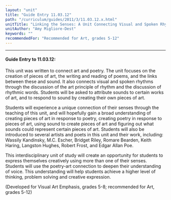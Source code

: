 ```yaml
---
layout: "unit"
title: "Guide Entry 11.03.12"
path: "/curriculum/guides/2011/3/11.03.12.x.html"
unitTitle: "Linking the Senses: A Unit Connecting Visual and Spoken Rhythms"
unitAuthor: "Amy Migliore-Dest"
keywords: ""
recommendedFor: "Recommended for Art, grades 5-12"
---
```

<body>
<hr/>
<h4>
Guide Entry to 11.03.12:
</h4>
<p>
This unit was written to connect art and poetry. The unit focuses on the creation of pieces of art, the writing and reading of poems, and the links between these and sound. It also connects visual and spoken rhythms through the discussion of the art principle of rhythm and the discussion of rhythmic words. Students will be asked to attribute sounds to certain works of art, and to respond to sound by creating their own pieces of art.
</p>
<p>
Students will experience a unique connection of their senses through the teaching of this unit, and will hopefully gain a broad understanding of creating pieces of art in response to poetry, creating poetry in response to pieces of art, using sound to create pieces of art and figuring out what sounds could represent certain pieces of art. Students will also be introduced to several artists and poets in this unit and their work, including: Wassily Kandinsky, M.C. Escher, Bridget Riley, Romare Bearden, Keith Haring, Langston Hughes, Robert Frost, and Edgar Allan Poe.
</p>
<p>
This interdisciplinary unit of study will create an opportunity for students to express themselves creatively using more than one of their senses. Students will use the poetry-art connection to deepen their understanding of voice. This understanding will help students achieve a higher level of thinking, problem solving and creative expression.
</p>
<p>
(Developed for Visual Art Emphasis, grades 5-8; recommended for Art, grades 5-12)
</p>
</body>